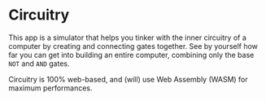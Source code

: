# Circuitry

This app is a simulator that helps you tinker with the inner circuitry of a computer by creating and connecting gates together. See by yourself how far you can get into building an entire computer, combining only the base `NOT` and `AND` gates.

Circuitry is 100% web-based, and (will) use Web Assembly (WASM) for maximum performances.
